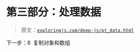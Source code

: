 # 第三部分：处理数据

> 原文：[`exploringjs.com/deep-js/pt_data.html`](https://exploringjs.com/deep-js/pt_data.html)

下一步：6 复制对象和数组
